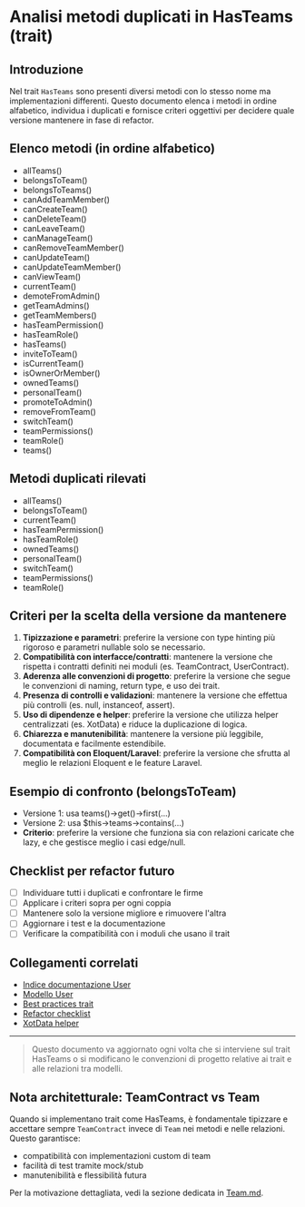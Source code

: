 # Analisi metodi duplicati in HasTeams (trait)

## Introduzione
Nel trait `HasTeams` sono presenti diversi metodi con lo stesso nome ma implementazioni differenti. Questo documento elenca i metodi in ordine alfabetico, individua i duplicati e fornisce criteri oggettivi per decidere quale versione mantenere in fase di refactor.

## Elenco metodi (in ordine alfabetico)

- allTeams()
- belongsToTeam()
- belongsToTeams()
- canAddTeamMember()
- canCreateTeam()
- canDeleteTeam()
- canLeaveTeam()
- canManageTeam()
- canRemoveTeamMember()
- canUpdateTeam()
- canUpdateTeamMember()
- canViewTeam()
- currentTeam()
- demoteFromAdmin()
- getTeamAdmins()
- getTeamMembers()
- hasTeamPermission()
- hasTeamRole()
- hasTeams()
- inviteToTeam()
- isCurrentTeam()
- isOwnerOrMember()
- ownedTeams()
- personalTeam()
- promoteToAdmin()
- removeFromTeam()
- switchTeam()
- teamPermissions()
- teamRole()
- teams()

## Metodi duplicati rilevati

- allTeams()
- belongsToTeam()
- currentTeam()
- hasTeamPermission()
- hasTeamRole()
- ownedTeams()
- personalTeam()
- switchTeam()
- teamPermissions()
- teamRole()

## Criteri per la scelta della versione da mantenere

1. **Tipizzazione e parametri**: preferire la versione con type hinting più rigoroso e parametri nullable solo se necessario.
2. **Compatibilità con interfacce/contratti**: mantenere la versione che rispetta i contratti definiti nei moduli (es. TeamContract, UserContract).
3. **Aderenza alle convenzioni di progetto**: preferire la versione che segue le convenzioni di naming, return type, e uso dei trait.
4. **Presenza di controlli e validazioni**: mantenere la versione che effettua più controlli (es. null, instanceof, assert).
5. **Uso di dipendenze e helper**: preferire la versione che utilizza helper centralizzati (es. XotData) e riduce la duplicazione di logica.
6. **Chiarezza e manutenibilità**: mantenere la versione più leggibile, documentata e facilmente estendibile.
7. **Compatibilità con Eloquent/Laravel**: preferire la versione che sfrutta al meglio le relazioni Eloquent e le feature Laravel.

## Esempio di confronto (belongsToTeam)
- Versione 1: usa teams()->get()->first(...)
- Versione 2: usa $this->teams->contains(...)
- **Criterio**: preferire la versione che funziona sia con relazioni caricate che lazy, e che gestisce meglio i casi edge/null.

## Checklist per refactor futuro
- [ ] Individuare tutti i duplicati e confrontare le firme
- [ ] Applicare i criteri sopra per ogni coppia
- [ ] Mantenere solo la versione migliore e rimuovere l'altra
- [ ] Aggiornare i test e la documentazione
- [ ] Verificare la compatibilità con i moduli che usano il trait

## Collegamenti correlati
- [Indice documentazione User](./INDEX.md)
- [Modello User](./Models/User.md)
- [Best practices trait](./best-practices-traits.md)
- [Refactor checklist](./refactor-checklist.md)
- [XotData helper](../../Xot/docs/standards/README.md)

---

> Questo documento va aggiornato ogni volta che si interviene sul trait HasTeams o si modificano le convenzioni di progetto relative ai trait e alle relazioni tra modelli. 

## Nota architetturale: TeamContract vs Team

Quando si implementano trait come HasTeams, è fondamentale tipizzare e accettare sempre `TeamContract` invece di `Team` nei metodi e nelle relazioni. Questo garantisce:
- compatibilità con implementazioni custom di team
- facilità di test tramite mock/stub
- manutenibilità e flessibilità futura

Per la motivazione dettagliata, vedi la sezione dedicata in [Team.md](./Models/Team.md#motivazione-preferire-teamcontract-a-team-nei-trait-e-nei-metodi). 
